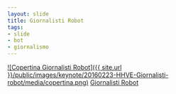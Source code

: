 ```yaml
---
layout: slide
title: Giornalisti Robot
tags:
- slide
- bot
- giornalismo
---
```


[![Copertina Giornalisti Robot]({{ site.url }}/public/images/keynote/20160223-HHVE-Giornalisti-robot/media/copertina.png)](http://doc.opensensorsdata.it/keynote/20160223-HHVE-Giornalisti-robot/#/)
[Giornalisti Robot](http://doc.opensensorsdata.it/keynote/20160223-HHVE-Giornalisti-robot/#/)